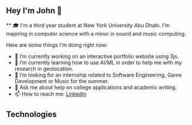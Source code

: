 ## Hey I'm John 👋
** :mortar_board: I'm a third year student at New York University Abu Dhabi. I'm majoring in computer science with a minor in sound and music computing.

Here are some things I'm doing right now:

- 🔭 I’m currently working on an interactive portfolio website using 3js.
- 🌱 I’m currently learning how to use AI/ML in order to help me with my research in geolocation.
- 🤔 I’m looking for an internship related to Software Engineering, Game Development or Music for the summer. 
- 💬 Ask me about help on college applications and academic writing.
- 📫 How to reach me: [Linkedin](https://www.linkedin.com/in/john-yun-moe-a2b152230/)

## Technologies


